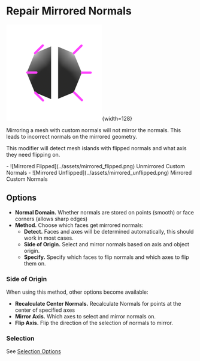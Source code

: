 # Repair Mirrored Normals

![Repair Mirrored Normals](../assets/icons/repair_mirrored.png){width=128}

Mirroring a mesh with custom normals will not mirror the normals. This leads to incorrect normals on the mirrored geometry.

This modifier will detect mesh islands with flipped normals and what axis they need flipping on.

<div class="grid cards" markdown>
- ![Mirrored Flipped](../assets/mirrored_flipped.png)
Unmirrored Custom Normals
- ![Mirrored Unflipped](../assets/mirrored_unflipped.png)
Mirrored Custom Normals
</div>

## Options

- **Normal Domain.** Whether normals are stored on points (smooth) or face corners (allows sharp edges)
- **Method.** Choose which faces get mirrored normals:
    - **Detect.** Faces and axes will be determined automatically, this should work in most cases.
    - **Side of Origin.** Select and mirror normals based on axis and object origin.
    - **Specify.** Specify which faces to flip normals and which axes to flip them on.

### Side of Origin
When using this method, other options become available:

- **Recalculate Center Normals.** Recalculate Normals for points at the center of specified axes
- **Mirror Axis.** Which axes to select and mirror normals on.
- **Flip Axis.** Flip the direction of the selection of normals to mirror.

### Selection
See [Selection Options](../common_settings.md#selection)